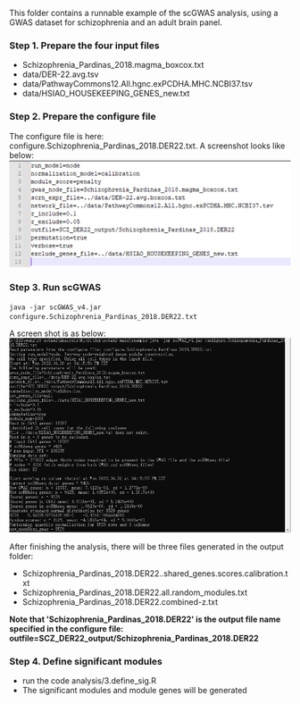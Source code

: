 This folder contains a runnable example of the scGWAS analysis, using a GWAS dataset for schizophrenia and an adult brain panel.

### Step 1. Prepare the four input files
- Schizophrenia_Pardinas_2018.magma_boxcox.txt
- data/DER-22.avg.tsv
- data/PathwayCommons12.All.hgnc.exPCDHA.MHC.NCBI37.tsv
- data/HSIAO_HOUSEKEEPING_GENES_new.txt

### Step 2. Prepare the configure file
The configure file is here: configure.Schizophrenia_Pardinas_2018.DER22.txt. A screenshot looks like below:
![configure.Schizophrenia_Pardinas_2018.DER22.txt](Configure.PNG)

### Step 3. Run scGWAS

`java -jar scGWAS_v4.jar configure.Schizophrenia_Pardinas_2018.DER22.txt`

A screen shot is as below:
![running.log](Capture.PNG)

After finishing the analysis, there will be three files generated in the output folder:
- Schizophrenia_Pardinas_2018.DER22..shared_genes.scores.calibration.txt
- Schizophrenia_Pardinas_2018.DER22.all.random_modules.txt
- Schizophrenia_Pardinas_2018.DER22.combined-z.txt

**Note that 'Schizophrenia_Pardinas_2018.DER22' is the output file name specified in the configure file: outfile=SCZ_DER22_output/Schizophrenia_Pardinas_2018.DER22**

### Step 4. Define significant modules
- run the code analysis/3.define_sig.R
- The significant modules and module genes will be generated
